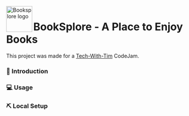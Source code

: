 <img align="left" width=70px height=70px src="https://booksplore.tech/favicon.ico" alt="Booksplore logo">
<h1>BookSplore - A Place to Enjoy Books</h1>

This project was made for a [Tech-With-Tim](https://discord.gg/twt) CodeJam.

### 🏁 Introduction

### 💻 Usage

### ⛏️ Local Setup
